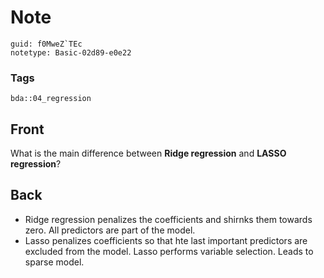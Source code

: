 # Note
```
guid: f0MweZ`TEc
notetype: Basic-02d89-e0e22
```

### Tags
```
bda::04_regression
```

## Front
What is the main difference between <b>Ridge regression</b> and
<b>LASSO regression</b>?

## Back
<ul>
  <li>Ridge regression penalizes the coefficients and shirnks them
  towards zero. All predictors are part of the model.
  <li>Lasso penalizes coefficients so that hte last important
  predictors are excluded from the model. Lasso performs variable
  selection. Leads to sparse model.
</ul>
